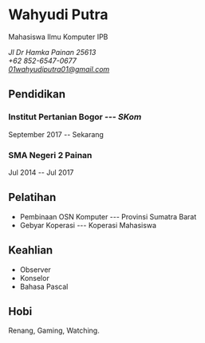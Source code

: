 Wahyudi Putra
==============
Mahasiswa Ilmu Komputer IPB


*Jl Dr Hamka Painan 25613<br>
+62 852-6547-0677<br>
01wahyudiputra01@gmail.com*


Pendidikan
----------
### Institut Pertanian Bogor *--- SKom*
September 2017 -- Sekarang

### SMA Negeri 2 Painan
Jul 2014 -- Jul 2017

Pelatihan
---------
-   Pembinaan OSN Komputer ---  Provinsi Sumatra Barat
-   Gebyar Koperasi --- Koperasi Mahasiswa 

Keahlian
--------
-   Observer 
-   Konselor
-   Bahasa Pascal 

Hobi
----
Renang, Gaming, Watching.

